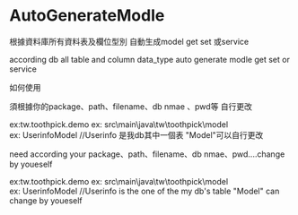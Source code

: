 # AutoGenerateModle
根據資料庫所有資料表及欄位型別
自動生成model get set 或service

according db all table and column data_type
auto generate modle get set or service


如何使用

須根據你的package、path、filename、db nmae 、pwd等 自行更改

ex:tw.toothpick.demo
ex: src\main\java\tw\toothpick\model\
ex: UserinfoModel  //Userinfo 是我db其中一個表 "Model"可以自行更改

need according your  package、path、filename、db nmae、pwd....change by youeself

ex:tw.toothpick.demo
ex: src\main\java\tw\toothpick\model\
ex: UserinfoModel  //Userinfo is the one of the my db's table  "Model" can change by youeself
